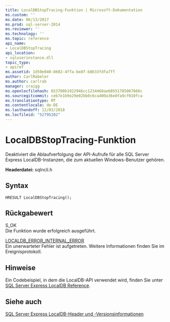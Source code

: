 ```yaml
---
title: LocalDBStopTracing-Funktion | Microsoft-Dokumentation
ms.custom: ''
ms.date: 06/13/2017
ms.prod: sql-server-2014
ms.reviewer: ''
ms.technology: ''
ms.topic: reference
api_name:
- LocalDBStopTracing
api_location:
- sqluserinstance.dll
topic_type:
- apiref
ms.assetid: 1d50e040-8602-4ffa-be8f-b8633fdfa7ff
author: CarlRabeler
ms.author: carlrab
manager: craigg
ms.openlocfilehash: 023700b1922946cc1234468aeb0551785067666c
ms.sourcegitcommit: ceb7e1b9e29e02bb0c6ca400a36e0fa9cf010fca
ms.translationtype: MT
ms.contentlocale: de-DE
ms.lasthandoff: 12/03/2018
ms.locfileid: "52795202"
---
```

# <a name="localdbstoptracing-function"></a>LocalDBStopTracing-Funktion
  Deaktiviert die Ablaufverfolgung der API-Aufrufe für alle SQL Server Express LocalDB-Instanzen, die zum aktuellen Windows-Benutzer gehören.  
  
 **Headerdatei:** sqlncli.h  
  
## <a name="syntax"></a>Syntax  
  
```  
HRESULT LocalDBStopTracing();  
```  
  
## <a name="returns"></a>Rückgabewert  
 S_OK  
 Die Funktion wurde erfolgreich ausgeführt.  
  
 [LOCALDB_ERROR_INTERNAL_ERROR](../express-localdb-error-messages/localdb-error-internal-error.md)  
 Ein unerwarteter Fehler ist aufgetreten. Weitere Informationen finden Sie im Ereignisprotokoll.  
  
## <a name="remarks"></a>Hinweise  
 Ein Codebeispiel, in dem die LocalDB-API verwendet wird, finden Sie unter [SQL Server Express LocalDB Reference](../sql-server-express-localdb-reference.md).  
  
## <a name="see-also"></a>Siehe auch  
 [SQL Server Express LocalDB-Header und -Versionsinformationen](sql-server-express-localdb-header-and-version-information.md)  
  
  
